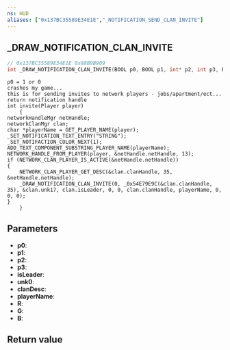 ```yaml
---
ns: HUD
aliases: ["0x137BC35589E34E1E","_NOTIFICATION_SEND_CLAN_INVITE"]
---
```

## _DRAW_NOTIFICATION_CLAN_INVITE

```c
// 0x137BC35589E34E1E 0x88B9B909
int _DRAW_NOTIFICATION_CLAN_INVITE(BOOL p0, BOOL p1, int* p2, int p3, BOOL isLeader, BOOL unk0, int clanDesc, char* playerName, int R, int G, int B);
```

```
p0 = 1 or 0  
crashes my game...  
this is for sending invites to network players - jobs/apartment/ect...   
return notification handle  
int invite(Player player)  
	{  
networkHandleMgr netHandle;  
networkClanMgr clan;  
char *playerName = GET_PLAYER_NAME(player);  
_SET_NOTIFICATION_TEXT_ENTRY("STRING");  
_SET_NOTIFACTION_COLOR_NEXT(1);  
ADD_TEXT_COMPONENT_SUBSTRING_PLAYER_NAME(playerName);  
NETWORK_HANDLE_FROM_PLAYER(player, &netHandle.netHandle, 13);  
if (NETWORK_CLAN_PLAYER_IS_ACTIVE(&netHandle.netHandle))  
{  
	NETWORK_CLAN_PLAYER_GET_DESC(&clan.clanHandle, 35, &netHandle.netHandle);  
	_DRAW_NOTIFICATION_CLAN_INVITE(0, _0x54E79E9C(&clan.clanHandle, 35), &clan.unk17, clan.isLeader, 0, 0, clan.clanHandle, playerName, 0, 0, 0);  
}  
	}  
```

## Parameters
* **p0**: 
* **p1**: 
* **p2**: 
* **p3**: 
* **isLeader**: 
* **unk0**: 
* **clanDesc**: 
* **playerName**: 
* **R**: 
* **G**: 
* **B**: 

## Return value
